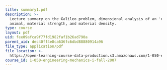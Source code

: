 ```yaml
---
title: summary1.pdf
description: >-
  Lecture summary on the Galileo problem, dimensional analysis of an 'upscale'
  animal, material strength, and material density.
type: course
layout: pdf
uid: fee09afca9f77fd1982faf1b26ad790a
parent_uid: dec40ff4e8ca636fc6dbd88880914a96
file_type: application/pdf
file_location: >-
  https://open-learning-course-data-production.s3.amazonaws.com/1-050-engineering-mechanics-i-fall-2007/fee09afca9f77fd1982faf1b26ad790a_summary1.pdf
course_id: 1-050-engineering-mechanics-i-fall-2007
---
```

